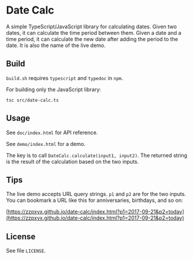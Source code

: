 # Date Calc
A simple TypeScript/JavaScript library for calculating dates. Given two dates, it can calculate the time period between them. Given a date and a time period, it can calculate the new date after adding the period to the date. It is also the name of the live demo.

## Build
`build.sh` requires `typescript` and `typedoc` in `npm`.

For building only the JavaScript library:

``` Shell
tsc src/date-calc.ts
```

## Usage
See `doc/index.html` for API reference.

See `demo/index.html` for a demo.

The key is to call `DateCalc.calculate(input1, input2)`. The returned string is the result of the calculation based on the two inputs.

## Tips
The live demo accepts URL query strings. `p1` and `p2` are for the two inputs. You can bookmark a URL like this for anniversaries, birthdays, and so on:

[https://zzpxyx.github.io/date-calc/index.html?p1=2017-09-21&p2=today](https://zzpxyx.github.io/date-calc/index.html?p1=2017-09-21&p2=today)

## License
See file `LICENSE`.
